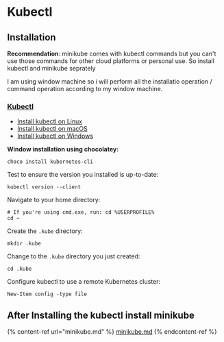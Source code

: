 # Kubectl

## Installation

**Recommendation**: minikube comes with kubectl commands but you can't use those commands for other cloud platforms or personal use. So install kubectl and minikube seprately

I am using window machine so i will perform all the installatio operation / command operation according to my window machine.

### [Kubectl](https://kubernetes.io/docs/tasks/tools/) <a href="#kubectl" id="kubectl"></a>

* [Install kubectl on Linux](https://kubernetes.io/docs/tasks/tools/install-kubectl-linux)
* [Install kubectl on macOS](https://kubernetes.io/docs/tasks/tools/install-kubectl-macos)
* [Install kubectl on Windows](https://kubernetes.io/docs/tasks/tools/install-kubectl-windows)

**Window installation using chocolatey:**

```
choco install kubernetes-cli
```

Test to ensure the version you installed is up-to-date:

```
kubectl version --client
```

Navigate to your home directory:

```
# If you're using cmd.exe, run: cd %USERPROFILE%
cd ~
```

Create the `.kube` directory:

```
mkdir .kube
```

Change to the `.kube` directory you just created:

```
cd .kube
```

Configure kubectl to use a remote Kubernetes cluster:

```
New-Item config -type file
```



## After Installing the kubectl install minikube

{% content-ref url="minikube.md" %}
[minikube.md](minikube.md)
{% endcontent-ref %}
